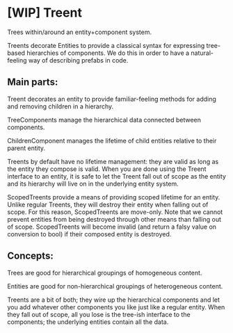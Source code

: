 # [WIP] Treent

Trees within/around an entity+component system.

Treents decorate Entities to provide a classical syntax for expressing tree-based hierarchies of components. We do this in order to have a natural-feeling way of describing prefabs in code.

## Main parts:

Treent decorates an entity to provide familiar-feeling methods for adding and removing children in a hierarchy.

TreeComponents manage the hierarchical data connected between components.

ChildrenComponent manages the lifetime of child entities relative to their parent entity.

Treents by default have no lifetime management: they are valid as long as the entity they compose is valid. When you are done using the Treent interface to an entity, it is safe to let the Treent fall out of scope as the entity and its hierarchy will live on in the underlying entity system.

ScopedTreents provide a means of providing scoped lifetime for an entity. Unlike regular Treents, they will destroy their entity when falling out of scope. For this reason, ScopedTreents are move-only. Note that we cannot prevent entities from being destroyed through other means than falling out of scope. ScopedTreents will become invalid (and return a falsy value on conversion to bool) if their composed entity is destroyed.

## Concepts:

Trees are good for hierarchical groupings of homogeneous content.

Entities are good for non-hierarchical groupings of heterogeneous content.

Treents are a bit of both; they wire up the hierarchical components and let you add whatever other components you like just like a regular entity. When they fall out of scope, all you lose is the tree-ish interface to the components; the underlying entities contain all the data.
